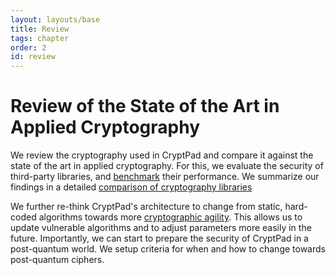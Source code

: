 ```yaml
---
layout: layouts/base
title: Review
tags: chapter
order: 2
id: review
---
```


# Review of the State of the Art in Applied Cryptography

We review the cryptography used in CryptPad and compare it against the state of
the art in applied cryptography. For this, we evaluate the security of
third-party libraries, and [benchmark](./libraries/performance) their
performance. We summarize our findings in a detailed
[comparison of cryptography libraries](libraries/main.pdf)

We further re-think CryptPad's architecture to change from static, hard-coded
algorithms towards more [cryptographic agility](agility/main.pdf). This allows
us to update vulnerable algorithms and to adjust parameters more easily in the
future. Importantly, we can start to prepare the security of CryptPad in a
post-quantum world. We setup criteria for when and how to change towards
post-quantum ciphers.

